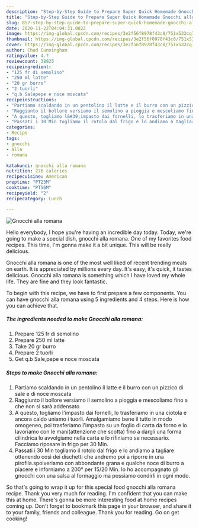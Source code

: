 ```yaml
---
description: "Step-by-Step Guide to Prepare Super Quick Homemade Gnocchi alla romana"
title: "Step-by-Step Guide to Prepare Super Quick Homemade Gnocchi alla romana"
slug: 857-step-by-step-guide-to-prepare-super-quick-homemade-gnocchi-alla-romana
date: 2020-11-22T04:04:31.002Z
image: https://img-global.cpcdn.com/recipes/3e2f56f8978f43c8/751x532cq70/gnocchi-alla-romana-recipe-main-photo.jpg
thumbnail: https://img-global.cpcdn.com/recipes/3e2f56f8978f43c8/751x532cq70/gnocchi-alla-romana-recipe-main-photo.jpg
cover: https://img-global.cpcdn.com/recipes/3e2f56f8978f43c8/751x532cq70/gnocchi-alla-romana-recipe-main-photo.jpg
author: Chad Cunningham
ratingvalue: 4.7
reviewcount: 38925
recipeingredient:
- "125 fr di semolino"
- "250 ml latte"
- "20 gr burro"
- "2 tuorli"
- "q.b Salepepe e noce moscata"
recipeinstructions:
- "Partiamo scaldando in un pentolino il latte e il burro con un pizzico di sale e di noce moscata"
- "Raggiunto il bollore versiamo il semolino a pioggia e mescoliamo fino a che non si sarà addensato"
- "A questo, togliamo l&#39;impasto dai fornelli, lo trasferiamo in una ciotola e ancora caldo uniamo i tuorli. Amalgamiamo bene il tutto in modo omogeneo, poi trasferiamo l&#39;impasto su un foglio di carta da forno e lo lavoriamo con le mani(attenzione che scotta) fino a dargli una forma cilindrica lo avvolgiamo nella carta e lo rifiniamo se necessario. Facciamo riposare in frigo per 30 Min."
- "Passati i 30 Min togliamo il rotolo dal frigo e lo andiamo a tagliare ottenendo così dei dischetti che andremo poi a riporre in una pirofila.spolveriamo con abbondante grana e qualche noce di burro a piacere e inforniamo a 200° per 15/20 Min. Io ho accompagnato gli gnocchi con una salsa al formaggio ma possiamo condirli in ogni modo."
categories:
- Recipe
tags:
- gnocchi
- alla
- romana

katakunci: gnocchi alla romana 
nutrition: 276 calories
recipecuisine: American
preptime: "PT23M"
cooktime: "PT56M"
recipeyield: "2"
recipecategory: Lunch

---
```



![Gnocchi alla romana](https://img-global.cpcdn.com/recipes/3e2f56f8978f43c8/751x532cq70/gnocchi-alla-romana-recipe-main-photo.jpg)

Hello everybody, I hope you're having an incredible day today. Today, we're going to make a special dish, gnocchi alla romana. One of my favorites food recipes. This time, I'm gonna make it a bit unique. This will be really delicious.

Gnocchi alla romana is one of the most well liked of recent trending meals on earth. It is appreciated by millions every day. It's easy, it's quick, it tastes delicious. Gnocchi alla romana is something which I have loved my whole life. They are fine and they look fantastic.




To begin with this recipe, we have to first prepare a few components. You can have gnocchi alla romana using 5 ingredients and 4 steps. Here is how you can achieve that.

<!--inarticleads1-->

##### The ingredients needed to make Gnocchi alla romana:

1. Prepare 125 fr di semolino
1. Prepare 250 ml latte
1. Take 20 gr burro
1. Prepare 2 tuorli
1. Get q.b Sale,pepe e noce moscata




<!--inarticleads2-->

##### Steps to make Gnocchi alla romana:

1. Partiamo scaldando in un pentolino il latte e il burro con un pizzico di sale e di noce moscata
1. Raggiunto il bollore versiamo il semolino a pioggia e mescoliamo fino a che non si sarà addensato
1. A questo, togliamo l&#39;impasto dai fornelli, lo trasferiamo in una ciotola e ancora caldo uniamo i tuorli. Amalgamiamo bene il tutto in modo omogeneo, poi trasferiamo l&#39;impasto su un foglio di carta da forno e lo lavoriamo con le mani(attenzione che scotta) fino a dargli una forma cilindrica lo avvolgiamo nella carta e lo rifiniamo se necessario. Facciamo riposare in frigo per 30 Min.
1. Passati i 30 Min togliamo il rotolo dal frigo e lo andiamo a tagliare ottenendo così dei dischetti che andremo poi a riporre in una pirofila.spolveriamo con abbondante grana e qualche noce di burro a piacere e inforniamo a 200° per 15/20 Min. Io ho accompagnato gli gnocchi con una salsa al formaggio ma possiamo condirli in ogni modo.




So that's going to wrap it up for this special food gnocchi alla romana recipe. Thank you very much for reading. I'm confident that you can make this at home. There's gonna be more interesting food at home recipes coming up. Don't forget to bookmark this page in your browser, and share it to your family, friends and colleague. Thank you for reading. Go on get cooking!

